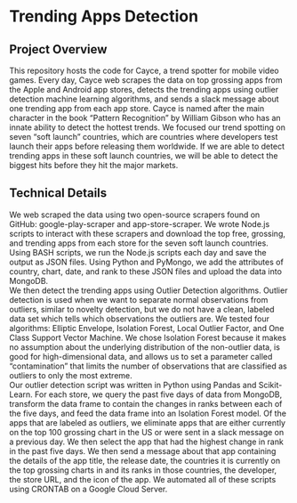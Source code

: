 # Trending Apps Detection<br>

## Project Overview<br>
This repository hosts the code for Cayce, a trend spotter for mobile video games. Every day, Cayce web scrapes the data on top grossing apps from the Apple and Android app stores, detects the trending apps using outlier detection machine learning algorithms, and sends a slack message about one trending app from each app store. Cayce is named after the main character in the book “Pattern Recognition” by William Gibson who has an innate ability to detect the hottest trends. We focused our trend spotting on seven “soft launch” countries, which are countries where developers test launch their apps before releasing them worldwide. If we are able to detect trending apps in these soft launch countries, we will be able to detect the biggest hits before they hit the major markets.<br>

## Technical Details<br>
We web scraped the data using two open-source scrapers found on GitHub: google-play-scraper and app-store-scraper. We wrote Node.js scripts to interact with these scrapers and download the top free, grossing, and trending apps from each store for the seven soft launch countries. Using BASH scripts, we run the Node.js scripts each day and save the output as JSON files. Using Python and PyMongo, we add the attributes of country, chart, date, and rank to these JSON files and upload the data into MongoDB. <br>
We then detect the trending apps using Outlier Detection algorithms. Outlier detection is used when we want to separate normal observations from outliers, similar to novelty detection, but we do not have a clean, labeled data set which tells which observations the outliers are. We tested four algorithms: Elliptic Envelope, Isolation Forest, Local Outlier Factor, and One Class Support Vector Machine. We chose Isolation Forest because it makes no assumption about the underlying distribution of the non-outlier data, is good for high-dimensional data, and allows us to set a parameter called “contamination” that limits the number of observations that are classified as outliers to only the most extreme. <br>
Our outlier detection script was written in Python using Pandas and Scikit-Learn. For each store, we query the past five days of data from MongoDB, transform the data frame to contain the changes in ranks between each of the five days, and feed the data frame into an Isolation Forest model. Of the apps that are labeled as outliers, we eliminate apps that are either currently on the top 100 grossing chart in the US or were sent in a slack message on a previous day. We then select the app that had the highest change in rank in the past five days. We then send a message about that app containing the details of the app title, the release date, the countries it is currently on the top grossing charts in and its ranks in those countries, the developer, the store URL, and the icon of the app. We automated all of these scripts using CRONTAB on a Google Cloud Server.
